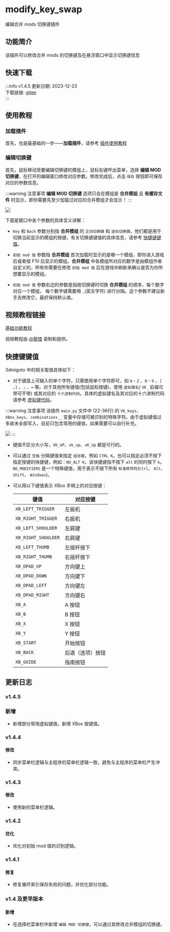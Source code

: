 # modify_key_swap
编辑合并 mods 切换键插件

## 功能简介

该插件可以修改合并 mods 的切换键及在悬浮窗口中显示切换键信息

## 快速下载

:::info v1.4.5
更新日期:  2023-12-23<br/>
下载链接: [gitee](https://gitee.com/ticca/d3dx-skin-manage/releases/download/plugins/modify_key_swap_v1.4.5.zip) <br/>
:::

## 使用教程

### 加载插件
首先，也是最基础的一步——**加载插件**，请参考 [插件使用教程](/help/tutorial-plugins)

### 编辑切换键
首先，鼠标移动至要编辑切换键的模组上，鼠标右键呼出菜单，选择 **编辑 MOD 切换键**，在打开的编辑窗口修改对应参数。修改完成后，点击 `保存` 按钮即可保存对应的参数信息。

:::warning 注意事项
**编辑 MOD 切换键** 选项只会在模组是 **合并模组** 且 **有缓存文件** 时显示，即你需要先至少加载过对应的合并模组才会显示！
:::

![](/static/image/cdaffdb7.png)

下面是窗口中各个参数的具体含义讲解：
- `Key` 和 `Back` 参数分别指 **合并模组** 的 `正向切换键` 和 `逆向切换键`，他们都是用于切换当前显示的模组的按键，有关切换键键值的具体信息，请参考 [快捷键键值](#快捷键键值)。

- `初始 mod 值` 参数指 **合并模组** 首次加载时显示的是哪一个模组，即你进入游戏后或者按 F10 后显示的模组。**合并模组** 中各模组所对应的数字是由模组作者自定义的，所有你需要在修改 `初始 mod 值` 后在游戏中刷新来确认是否为你所想要显示的模组。

- `初始 mod 值` 参数右边的参数是指按切换键时切换 **合并模组** 的顺序，每个数字对应一个模组， 每个数字键需要用 `,`(英文字符) 进行分隔。这个参数不建议新手去修改它，最好保持默认值。

## 视频教程链接

[基础功能教程](https://www.bilibili.com/video/BV1sC4y197bK/)

视频教程由 [@黎愔](/contribution) 录制和提供。

## 快捷键键值
3dmigoto 中的相关取值具体如下：
- 对于键盘上可输入的单个字符，只需使用单个字符即可，如 `A` - `Z` 、`0` - `9` 、`[` 、`]` 、`;` 、`=` 等。对于其他所有键值(包括鼠标按键)，使用 `虚拟键名`( `VK_` 前缀可带可不带) 或其对应的 `十六进制代码`。具体的虚拟键名及其对应的十六进制代码请参考 [虚拟键代码](http://msdn.microsoft.com/en-us/library/windows/desktop/dd375731(v=vs.85).aspx)。

:::warning 注意事项
该插件 `main.py` 文件中 (22-36行) 的 `VK_keys`、`XBox_keys`、`combinations__` 变量中存储可被识别的特殊字符。由于虚拟键值过多故未全部写入，目前只包含常用的键值，如果需要可以自行补充。

![](/static/image/14ca1fb4.png)
:::

- 键值不区分大小写，`VK_UP`、`vk_up`、`vK_Up` 都是可行的。

- 可以通过 `空格` 分隔键值来指定 `组合键`，例如 `CTRL K`。也可以指定必须不按下指定按键的快捷键，例如：`NO_ALT K`，该快捷键指不按下 `alt` 的同时按下 `k`。`NO_MODIFIERS` 是一个特殊键值，用于表示不按下所有 `标准修饰符`(`Ctrl`、 `Alt`、 `Shift`、 `Windows`)。

- 可以用以下键值表示 XBox 手柄上的对应按键：

    | 键值               | 对应按键         |
    |--------------------|------------------|
    | `XB_LEFT_TRIGGER`  | 左扳机           |
    | `XB_RIGHT_TRIGGER` | 右扳机           |
    | `XB_LEFT_SHOULDER` | 左肩键           |
    | `XB_RIGHT_SHOULDER`| 右肩键           |
    | `XB_LEFT_THUMB`    | 左摇杆按下       |
    | `XB_RIGHT_THUMB`   | 右摇杆按下       |
    | `XB_DPAD_UP`       | 方向键上         |
    | `XB_DPAD_DOWN`     | 方向键下         |
    | `XB_DPAD_LEFT`     | 方向键左         |
    | `XB_DPAD_RIGHT`    | 方向键右         |
    | `XB_A`             | A 按钮           |
    | `XB_B`             | B 按钮           |
    | `XB_X`             | X 按钮           |
    | `XB_Y`             | Y 按钮           |
    | `XB_START`         | 开始按钮         |
    | `XB_BACK`          | 后退（选项）按钮  |
    | `XB_GUIDE`         | 指南按钮         |

## 更新日志

### v1.4.5
### 新增
- 新增部分常用虚拟键值，新增 XBox 按键值。

### v1.4.4
#### 修改
- 同步菜单栏逻辑与主程序的菜单栏逻辑一致，避免与主程序的菜单栏产生冲突。

### v1.4.3
#### 修改
- 使用新的菜单栏逻辑。

### v1.4.2
#### 优化
- 优化对初始 mod 值的识别逻辑。

### v1.4.1
#### 修复
- 修复循环索引保存失败的问题，并优化部分功能。

### v1.4 及更早版本
#### 新增
- 在选择栏菜单栏中新增 `编辑 MOD 切换键`，可以通过其修改合并模组的切换键。

